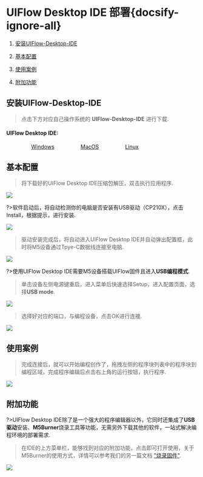 # UIFlow Desktop IDE 部署{docsify-ignore-all}

<!-- ### 1. 打开Arduino IDE，然后点击`Sketch`->`Include Library`->`Manage Libraries...`

### 2. 在搜索框输入`M5Stack`，并搜索

<figure class="thumbnails">
    <img src="assets/img/getting_started_pics/m5stack_core/get_started_with_arduino_m5core/mac/macOS_install_m5stack_lib.webp" alt="Screenshot of coverpage" title="Cover page">
</figure>

### 3. 如果显示如下，则点击`Update`.

**但是如果显示`Install`，这意味着您之前还没安装M5Stack库，所以点击`Install`进行安装。**

<figure class="thumbnails">
    <img src="assets/img/getting_started_pics/m5stack_core/get_started_with_arduino_m5core/mac/macOS_search_m5stack.webp" alt="Screenshot of coverpage" title="Cover page">
</figure> -->


1. [安装UIFlow-Desktop-IDE](#安装UIFlow-Desktop-IDE)

2. [基本配置](#基本配置)

3. [使用案例](#使用案例)

4. [附加功能](#附加功能)



## 安装UIFlow-Desktop-IDE

>点击下方对应自己操作系统的 **UIFlow-Desktop-IDE** 进行下载.

<div class="link">
 <h4><span>UIFlow Desktop IDE:</span></h4>
    <p>
    <a href="https://m5stack.oss-cn-shenzhen.aliyuncs.com/resource/software/UIFlow-Desktop-IDE.zip" target="_blank" rel="noopener noreferrer"><img src="https://cdn.shopify.com/s/files/1/0056/7689/2250/files/windows_89cc6ea0-2a3c-4327-97e5-8f51f448c38b_icon.webp?v=1557026574" alt="">Windows</a>
    <a href="https://m5stack.oss-cn-shenzhen.aliyuncs.com/resource/software/UIFlow-Desktop-IDE_MacOS.zip" target="_blank" rel="noopener noreferrer"><img src="https://cdn.shopify.com/s/files/1/0056/7689/2250/files/mac_large.webp?v=1557026570" alt="">MacOS</a>
    <a href="https://m5stack.oss-cn-shenzhen.aliyuncs.com/resource/software/UIFlow-Desktop-IDE_Linux.zip" target="_blank" rel="noopener noreferrer"><img src="https://cdn.shopify.com/s/files/1/0056/7689/2250/files/linux_icon.webp?v=1557026584" alt="">Linux</a>
    </p>
</div>

## 基本配置

>将下载好的UIFlow Desktop IDE压缩包解压，双击执行应用程序.

<img src="assets/img/related_documents/UIFlow_Desktop_IDE/Desktop_IDE_01.webp">

?>软件启动后，将自动检测你的电脑是否安装有USB驱动（CP210X），点击Install，根据提示，进行安装.

<img src="assets/img/related_documents/UIFlow_Desktop_IDE/Desktop_IDE_02.webp">

>驱动安装完成后，将自动进入UIFlow Desktop IDE并自动弹出配置框，此时将M5设备通过Tpye-C数据线连接至电脑.

<img src="assets/img/related_documents/UIFlow_Desktop_IDE/Desktop_IDE_03.webp">

?>使用UIFlow Desktop IDE需要M5设备搭载UIFlow固件且进入**USB编程模式**.

>单击设备左侧电源键重启，进入菜单后快速选择Setup，进入配置页面，选择**USB mode**.

<img src="assets/img/related_documents/UIFlow_Desktop_IDE/Desktop_IDE_04.webp">

>选择好对应的端口，与编程设备，点击OK进行连接.

<img src="assets/img/related_documents/UIFlow_Desktop_IDE/Desktop_IDE_05.webp">

## 使用案例

>完成连接后，就可以开始编程创作了，拖拽左侧的程序块列表中的程序块到编程区域，完成程序编辑后点击右上角的运行按钮，执行程序.

<img src="assets/img/related_documents/UIFlow_Desktop_IDE/Desktop_IDE_06.webp">

## 附加功能

?>UIFlow Desktop IDE除了是一个强大的程序编辑器以外，它同时还集成了**USB驱动**安装、**M5Burner**烧录工具等功能，无需另外下载其他的软件，一站式解决编程环境的部署需求.

>在IDE的上方菜单栏，能够找到对应的附加功能，点击即可打开使用，关于M5Burner的使用方式，详情可以参考我们的另一篇文档 ["烧录固件"](zh_CN/related_documents/M5Burner).

<img src="assets/img/related_documents/UIFlow_Desktop_IDE/Desktop_IDE_07.webp">

<style>

.link a{

    padding-left: 13%;

}

</style>


